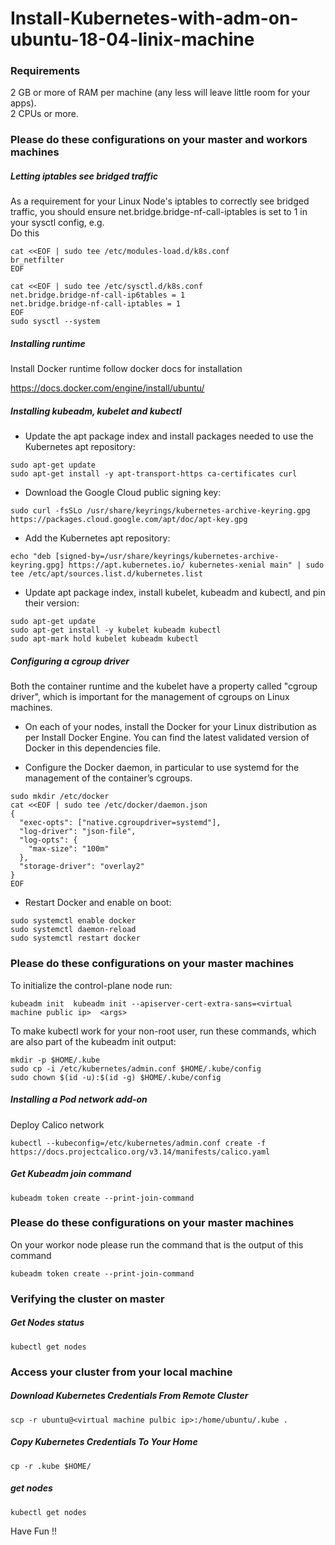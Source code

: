 # Install-Kubernetes-with-adm-on-ubuntu-18-04-linix-machine

### Requirements 
2 GB or more of RAM per machine (any less will leave little room for your apps).  
2 CPUs or more.

### Please do these configurations on your master and workors machines

##### Letting iptables see bridged traffic
As a requirement for your Linux Node's iptables to correctly see bridged traffic, you should ensure net.bridge.bridge-nf-call-iptables is set to 1 in your sysctl config, e.g.  
Do this

```
cat <<EOF | sudo tee /etc/modules-load.d/k8s.conf
br_netfilter
EOF

cat <<EOF | sudo tee /etc/sysctl.d/k8s.conf
net.bridge.bridge-nf-call-ip6tables = 1
net.bridge.bridge-nf-call-iptables = 1
EOF
sudo sysctl --system

```
##### Installing runtime
Install Docker runtime 
follow docker docs for installation

https://docs.docker.com/engine/install/ubuntu/

##### Installing kubeadm, kubelet and kubectl 

* Update the apt package index and install packages needed to use the Kubernetes apt repository:  

```
sudo apt-get update
sudo apt-get install -y apt-transport-https ca-certificates curl
```

* Download the Google Cloud public signing key:

```
sudo curl -fsSLo /usr/share/keyrings/kubernetes-archive-keyring.gpg https://packages.cloud.google.com/apt/doc/apt-key.gpg
```
* Add the Kubernetes apt repository:
```
echo "deb [signed-by=/usr/share/keyrings/kubernetes-archive-keyring.gpg] https://apt.kubernetes.io/ kubernetes-xenial main" | sudo tee /etc/apt/sources.list.d/kubernetes.list
```
* Update apt package index, install kubelet, kubeadm and kubectl, and pin their version:
```
sudo apt-get update
sudo apt-get install -y kubelet kubeadm kubectl
sudo apt-mark hold kubelet kubeadm kubectl
```
##### Configuring a cgroup driver
Both the container runtime and the kubelet have a property called "cgroup driver", which is important for the management of cgroups on Linux machines.  


* On each of your nodes, install the Docker for your Linux distribution as per Install Docker Engine. You can find the latest validated version of Docker in this dependencies file.  
  
* Configure the Docker daemon, in particular to use systemd for the management of the container’s cgroups.  

```
sudo mkdir /etc/docker
cat <<EOF | sudo tee /etc/docker/daemon.json
{
  "exec-opts": ["native.cgroupdriver=systemd"],
  "log-driver": "json-file",
  "log-opts": {
    "max-size": "100m"
  },
  "storage-driver": "overlay2"
}
EOF
```
* Restart Docker and enable on boot:
```
sudo systemctl enable docker
sudo systemctl daemon-reload
sudo systemctl restart docker
```

### Please do these configurations on your master machines

To initialize the control-plane node run:  

```
kubeadm init  kubeadm init --apiserver-cert-extra-sans=<virtual machine public ip>  <args>

```
To make kubectl work for your non-root user, run these commands, which are also part of the kubeadm init output:  
```
mkdir -p $HOME/.kube
sudo cp -i /etc/kubernetes/admin.conf $HOME/.kube/config
sudo chown $(id -u):$(id -g) $HOME/.kube/config
```
##### Installing a Pod network add-on

Deploy Calico network  
```
kubectl --kubeconfig=/etc/kubernetes/admin.conf create -f https://docs.projectcalico.org/v3.14/manifests/calico.yaml
```

##### Get Kubeadm join command 
```
kubeadm token create --print-join-command
```


### Please do these configurations on your master machines
On your workor node please run the command that is the output of this command

```
kubeadm token create --print-join-command
```
### Verifying the cluster on master

##### Get Nodes status

```
kubectl get nodes
```



### Access your cluster from your local machine
##### Download Kubernetes Credentials From Remote Cluster

```
scp -r ubuntu@<virtual machine pulbic ip>:/home/ubuntu/.kube .
```
##### Copy Kubernetes Credentials To Your Home
```
cp -r .kube $HOME/
```

##### get nodes

```
kubectl get nodes
```

Have Fun !!

